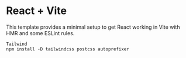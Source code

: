# React + Vite

This template provides a minimal setup to get React working in Vite with HMR and some ESLint rules.

```Tailwind
Tailwind
npm install -D tailwindcss postcss autoprefixer
```